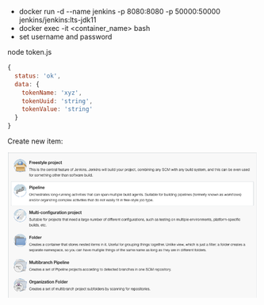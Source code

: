 - docker run -d --name jenkins -p 8080:8080 -p 50000:50000 jenkins/jenkins:lts-jdk11
- docker exec -it <container_name> bash
- set username and password

node token.js 

```js
{
  status: 'ok',
  data: {
    tokenName: 'xyz',
    tokenUuid: 'string',
    tokenValue: 'string'
  }
}
```

Create new item: 

![new_item](./assets/1.png)
